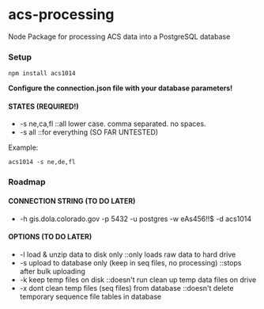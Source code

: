 # acs-processing
Node Package for processing ACS data into a PostgreSQL database

### Setup

```
npm install acs1014
```

**Configure the connection.json file with your database parameters!**

#### STATES (REQUIRED!)
 - -s ne,ca,fl   ::all lower case.  comma separated.  no spaces.
 - -s all ::for everything (SO FAR UNTESTED)

Example:

```
acs1014 -s ne,de,fl
```

### Roadmap

#### CONNECTION STRING (TO DO LATER)
 - -h gis.dola.colorado.gov -p 5432 -u postgres -w eAs456!!$ -d acs1014

#### OPTIONS (TO DO LATER)
 - -l load & unzip data to disk only  ::only loads raw data to hard drive
 - -s upload to database only (keep in seq files, no processing) ::stops after bulk uploading
 - -k keep temp files on disk ::doesn't run clean up temp data files on drive
 - -x dont clean temp files (seq files) from database  ::doesn't delete temporary sequence file tables in database



